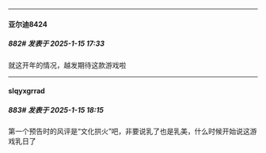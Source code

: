 ﻿
*****

####  亚尔迪8424  
##### 882#       发表于 2025-1-15 17:33

就这开年的情况，越发期待这款游戏啦


*****

####  slqyxgrrad  
##### 883#       发表于 2025-1-15 18:15

第一个预告时的风评是“文化拱火”吧，非要说乳了也是乳美，什么时候开始说这游戏乳日了

